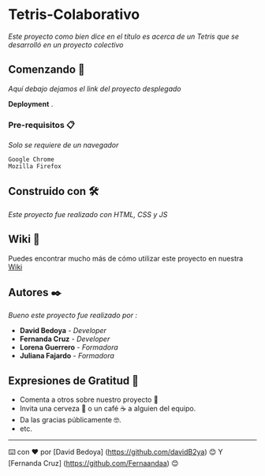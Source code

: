 # Tetris-Colaborativo

_Este proyecto como bien dice en el título es acerca de un Tetris que se desarrolló en un proyecto colectivo_

## Comenzando 🚀

_Aquí debajo dejamos el link del proyecto desplegado_

 **Deployment** .


### Pre-requisitos 📋

_Solo se requiere de un navegador_

```
Google Chrome
Mozilla Firefox

```

## Construido con 🛠️

_Este proyecto fue realizado con HTML, CSS y JS_

## Wiki 📖

Puedes encontrar mucho más de cómo utilizar este proyecto en nuestra [Wiki](https://https://github.com/davidB2ya/Portafolio)

## Autores ✒️

_Bueno este proyecto fue realizado por :_

* **David Bedoya** - *Developer* 
* **Fernanda Cruz** - *Developer*
* **Lorena Guerrero** - *Formadora*
* **Juliana Fajardo** - *Formadora*


## Expresiones de Gratitud 🎁

* Comenta a otros sobre nuestro proyecto 📢
* Invita una cerveza 🍺 o un café ☕ a alguien del equipo. 
* Da las gracias públicamente 🤓.
* etc.



---
⌨️ con ❤️ por [David Bedoya] (https://github.com/davidB2ya) 😊  Y  [Fernanda Cruz]  (https://github.com/Fernaandaa) 😊
